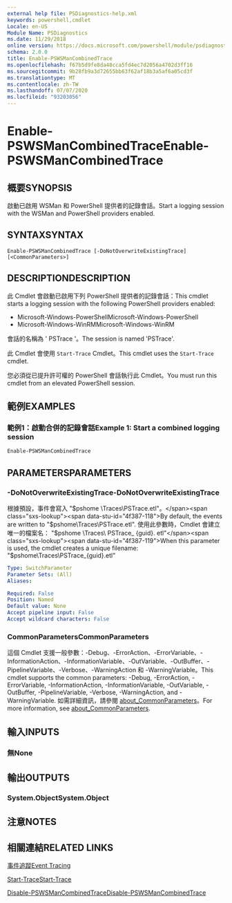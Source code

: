 ```yaml
---
external help file: PSDiagnostics-help.xml
keywords: powershell,cmdlet
Locale: en-US
Module Name: PSDiagnostics
ms.date: 11/29/2018
online version: https://docs.microsoft.com/powershell/module/psdiagnostics/enable-pswsmancombinedtrace?view=powershell-5.1&WT.mc_id=ps-gethelp
schema: 2.0.0
title: Enable-PSWSManCombinedTrace
ms.openlocfilehash: f67b5d9fe8da48cca5fd4ec7d2056a4702d3ff16
ms.sourcegitcommit: 9b28fb9a3d72655bb63f62af18b3a5af6a05cd3f
ms.translationtype: MT
ms.contentlocale: zh-TW
ms.lasthandoff: 07/07/2020
ms.locfileid: "93203056"
---
```

# <span data-ttu-id="4f387-103">Enable-PSWSManCombinedTrace</span><span class="sxs-lookup"><span data-stu-id="4f387-103">Enable-PSWSManCombinedTrace</span></span>

## <span data-ttu-id="4f387-104">概要</span><span class="sxs-lookup"><span data-stu-id="4f387-104">SYNOPSIS</span></span>
<span data-ttu-id="4f387-105">啟動已啟用 WSMan 和 PowerShell 提供者的記錄會話。</span><span class="sxs-lookup"><span data-stu-id="4f387-105">Start a logging session with the WSMan and PowerShell providers enabled.</span></span>

## <span data-ttu-id="4f387-106">SYNTAX</span><span class="sxs-lookup"><span data-stu-id="4f387-106">SYNTAX</span></span>

```
Enable-PSWSManCombinedTrace [-DoNotOverwriteExistingTrace] [<CommonParameters>]
```

## <span data-ttu-id="4f387-107">DESCRIPTION</span><span class="sxs-lookup"><span data-stu-id="4f387-107">DESCRIPTION</span></span>

<span data-ttu-id="4f387-108">此 Cmdlet 會啟動已啟用下列 PowerShell 提供者的記錄會話：</span><span class="sxs-lookup"><span data-stu-id="4f387-108">This cmdlet starts a logging session with the following PowerShell providers enabled:</span></span>

- <span data-ttu-id="4f387-109">Microsoft-Windows-PowerShell</span><span class="sxs-lookup"><span data-stu-id="4f387-109">Microsoft-Windows-PowerShell</span></span>
- <span data-ttu-id="4f387-110">Microsoft-Windows-WinRM</span><span class="sxs-lookup"><span data-stu-id="4f387-110">Microsoft-Windows-WinRM</span></span>

<span data-ttu-id="4f387-111">會話的名稱為 ' PSTrace '。</span><span class="sxs-lookup"><span data-stu-id="4f387-111">The session is named 'PSTrace'.</span></span>

<span data-ttu-id="4f387-112">此 Cmdlet 會使用 `Start-Trace` Cmdlet。</span><span class="sxs-lookup"><span data-stu-id="4f387-112">This cmdlet uses the `Start-Trace` cmdlet.</span></span>

<span data-ttu-id="4f387-113">您必須從已提升許可權的 PowerShell 會話執行此 Cmdlet。</span><span class="sxs-lookup"><span data-stu-id="4f387-113">You must run this cmdlet from an elevated PowerShell session.</span></span>

## <span data-ttu-id="4f387-114">範例</span><span class="sxs-lookup"><span data-stu-id="4f387-114">EXAMPLES</span></span>

### <span data-ttu-id="4f387-115">範例1：啟動合併的記錄會話</span><span class="sxs-lookup"><span data-stu-id="4f387-115">Example 1: Start a combined logging session</span></span>

```powershell
Enable-PSWSManCombinedTrace
```

## <span data-ttu-id="4f387-116">PARAMETERS</span><span class="sxs-lookup"><span data-stu-id="4f387-116">PARAMETERS</span></span>

### <span data-ttu-id="4f387-117">-DoNotOverwriteExistingTrace</span><span class="sxs-lookup"><span data-stu-id="4f387-117">-DoNotOverwriteExistingTrace</span></span>

<span data-ttu-id="4f387-118">根據預設，事件會寫入 "$pshome \Traces\PSTrace.etl"。</span><span class="sxs-lookup"><span data-stu-id="4f387-118">By default, the events are written to "$pshome\Traces\PSTrace.etl".</span></span> <span data-ttu-id="4f387-119">使用此參數時，Cmdlet 會建立唯一的檔案名： "$pshome \Traces\ PSTrace_ {guid}. etl"</span><span class="sxs-lookup"><span data-stu-id="4f387-119">When this parameter is used, the cmdlet creates a unique filename: "$pshome\Traces\PSTrace_{guid}.etl"</span></span>

```yaml
Type: SwitchParameter
Parameter Sets: (All)
Aliases:

Required: False
Position: Named
Default value: None
Accept pipeline input: False
Accept wildcard characters: False
```

### <span data-ttu-id="4f387-120">CommonParameters</span><span class="sxs-lookup"><span data-stu-id="4f387-120">CommonParameters</span></span>

<span data-ttu-id="4f387-121">這個 Cmdlet 支援一般參數：-Debug、-ErrorAction、-ErrorVariable、-InformationAction、-InformationVariable、-OutVariable、-OutBuffer、-PipelineVariable、-Verbose、-WarningAction 和 -WarningVariable。</span><span class="sxs-lookup"><span data-stu-id="4f387-121">This cmdlet supports the common parameters: -Debug, -ErrorAction, -ErrorVariable, -InformationAction, -InformationVariable, -OutVariable, -OutBuffer, -PipelineVariable, -Verbose, -WarningAction, and -WarningVariable.</span></span> <span data-ttu-id="4f387-122">如需詳細資訊，請參閱 [about_CommonParameters](https://go.microsoft.com/fwlink/?LinkID=113216)。</span><span class="sxs-lookup"><span data-stu-id="4f387-122">For more information, see [about_CommonParameters](https://go.microsoft.com/fwlink/?LinkID=113216).</span></span>

## <span data-ttu-id="4f387-123">輸入</span><span class="sxs-lookup"><span data-stu-id="4f387-123">INPUTS</span></span>

### <span data-ttu-id="4f387-124">無</span><span class="sxs-lookup"><span data-stu-id="4f387-124">None</span></span>

## <span data-ttu-id="4f387-125">輸出</span><span class="sxs-lookup"><span data-stu-id="4f387-125">OUTPUTS</span></span>

### <span data-ttu-id="4f387-126">System.Object</span><span class="sxs-lookup"><span data-stu-id="4f387-126">System.Object</span></span>

## <span data-ttu-id="4f387-127">注意</span><span class="sxs-lookup"><span data-stu-id="4f387-127">NOTES</span></span>

## <span data-ttu-id="4f387-128">相關連結</span><span class="sxs-lookup"><span data-stu-id="4f387-128">RELATED LINKS</span></span>

[<span data-ttu-id="4f387-129">事件追蹤</span><span class="sxs-lookup"><span data-stu-id="4f387-129">Event Tracing</span></span>](/windows/desktop/ETW/event-tracing-portal)

[<span data-ttu-id="4f387-130">Start-Trace</span><span class="sxs-lookup"><span data-stu-id="4f387-130">Start-Trace</span></span>](start-trace.md)

[<span data-ttu-id="4f387-131">Disable-PSWSManCombinedTrace</span><span class="sxs-lookup"><span data-stu-id="4f387-131">Disable-PSWSManCombinedTrace</span></span>](Disable-PSWSManCombinedTrace.md)
